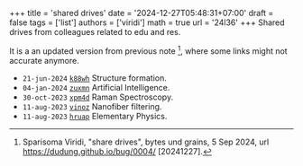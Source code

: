 +++
title = 'shared drives'
date = '2024-12-27T05:48:31+07:00'
draft = false
tags = ['list']
authors = ['viridi']
math = true
url = '24l36'
+++
Shared drives from colleagues related to edu and res.
<!--more-->

It is a an updated version from previous note [^bug_4_2024], where some links might not accurate anymore.

+ `21-jun-2024` [`k88wh`](https://drive.google.com/file/d/1vswRjPfBqv2k88wht5g6POGzC5GR-uzrvd) Structure formation.
+ `04-jan-2024` [`zuxmn`](https://drive.google.com/drive/u/0/folders/1ij91lwHlWXHnobLKo-oEeGAeE1OMzSuxmn) Artificial Intelligence.
+ `30-oct-2023` [`xpm4d`](https://drive.google.com/drive/folders/1naxUdwxXqPIdelDtYBN5tynYkvt4lxpm4d) Raman Spectroscopy.
+ `11-aug-2023` [`vinoz`](https://drive.google.com/drive/folders/1mmIYXWKdeajmxun24rs9AY5Bs9-vinoXzR) Nanofiber filtering.
+ `11-aug-2023` [`hruap`](https://drive.google.com/drive/folders/1airT60qzkEOIakWDF1tT1ay_FVw-FhruAp) Elementary Physics.

[^bug_4_2024]: Sparisoma Viridi, "share drives", bytes und grains, 5 Sep 2024, url https://dudung.github.io/bug/0004/ [20241227].